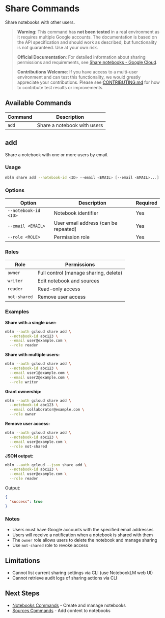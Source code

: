 # Share Commands

Share notebooks with other users.

> **Warning**: This command has **not been tested** in a real environment as it requires multiple Google accounts. The documentation is based on the API specification and should work as described, but functionality is not guaranteed. Use at your own risk.
>
> **Official Documentation**: For detailed information about sharing permissions and requirements, see [Share notebooks - Google Cloud](https://cloud.google.com/gemini/enterprise/notebooklm-enterprise/docs/share-notebooks).
>
> **Contributions Welcome**: If you have access to a multi-user environment and can test this functionality, we would greatly appreciate your contributions. Please see [CONTRIBUTING.md](../../CONTRIBUTING.md) for how to contribute test results or improvements.

## Available Commands

| Command | Description                 |
| ------- | --------------------------- |
| `add`   | Share a notebook with users |

## add

Share a notebook with one or more users by email.

### Usage

```bash
nblm share add --notebook-id <ID> --email <EMAIL> [--email <EMAIL>...] --role <ROLE>
```

### Options

| Option               | Description                          | Required |
| -------------------- | ------------------------------------ | -------- |
| `--notebook-id <ID>` | Notebook identifier                  | Yes      |
| `--email <EMAIL>`    | User email address (can be repeated) | Yes      |
| `--role <ROLE>`      | Permission role                      | Yes      |

### Roles

| Role         | Permissions                           |
| ------------ | ------------------------------------- |
| `owner`      | Full control (manage sharing, delete) |
| `writer`     | Edit notebook and sources             |
| `reader`     | Read-only access                      |
| `not-shared` | Remove user access                    |

### Examples

**Share with a single user:**

```bash
nblm --auth gcloud share add \
  --notebook-id abc123 \
  --email user@example.com \
  --role reader
```

**Share with multiple users:**

```bash
nblm --auth gcloud share add \
  --notebook-id abc123 \
  --email user1@example.com \
  --email user2@example.com \
  --role writer
```

**Grant ownership:**

```bash
nblm --auth gcloud share add \
  --notebook-id abc123 \
  --email collaborator@example.com \
  --role owner
```

**Remove user access:**

```bash
nblm --auth gcloud share add \
  --notebook-id abc123 \
  --email user@example.com \
  --role not-shared
```

**JSON output:**

```bash
nblm --auth gcloud --json share add \
  --notebook-id abc123 \
  --email user@example.com \
  --role reader
```

Output:

```json
{
  "success": true
}
```

### Notes

- Users must have Google accounts with the specified email addresses
- Users will receive a notification when a notebook is shared with them
- The `owner` role allows users to delete the notebook and manage sharing
- Use `not-shared` role to revoke access


## Limitations

- Cannot list current sharing settings via CLI (use NotebookLM web UI)
- Cannot retrieve audit logs of sharing actions via CLI

## Next Steps

- [Notebooks Commands](notebooks.md) - Create and manage notebooks
- [Sources Commands](sources.md) - Add content to notebooks
